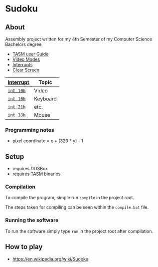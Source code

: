 # Sudoku

## About

Assembly project written for my 4th Semester of my Computer Science Bachelors degree

- [TASM user Guide](http://bitsavers.informatik.uni-stuttgart.de/pdf/borland/turbo_assembler/Turbo_Assembler_Version_5_Users_Guide.pdf)
- [Video Modes](http://www.columbia.edu/~em36/wpdos/videomodes.txt)
- [Interrupts](http://www.ctyme.com/intr/rb-0087.htm)
- [Clear Screen](https://stackoverflow.com/questions/41317491/what-is-the-best-way-to-clear-the-screen-in-32-bit-x86-assembly-language-video)

| [Interrupt](https://github.com/dosasm/masm-tasm/wiki/Interrupt-list-en)         | Topic    |
|---------------------------------------------------------------------------------|----------|
| [`int 10h`](https://en.wikipedia.org/wiki/INT_10H)                              | Video    |
| [`int 16h`](https://en.wikipedia.org/wiki/INT_16H)                              | Keyboard |
| [`int 21h`](https://www.i8086.de/dos-int-21h/dos-int-21h.html)                  | etc.     |
| [`int 33h`](https://github.com/dosasm/masm-tasm/wiki/Interrupt-list-en#int-33h) | Mouse    |

### Programming notes

- pixel coordinate = x + (320 * y) - 1

## Setup

- requires DOSBox
- requires TASM binaries

### Compilation

To compile the program, simple run `compile` in the project root.

The steps taken for compiling can be seen within the `compile.bat` file.

### Running the software

To run the software simply type `run` in the project root after compilation.

## How to play

- <https://en.wikipedia.org/wiki/Sudoku>
